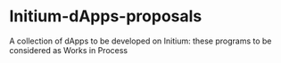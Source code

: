 # Initium-dApps-proposals
A collection of dApps to be developed on Initium: these programs to be considered as Works in Process
